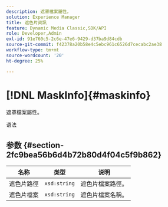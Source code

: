 ```yaml
---
description: 遮罩檔案屬性。
solution: Experience Manager
title: 遮色片資訊
feature: Dynamic Media Classic,SDK/API
role: Developer,Admin
exl-id: 91e760c5-2c6e-47e6-9429-d37ba9d84cdb
source-git-commit: f42378a20b58e4c5ebc961c6526d7cecabc2ae38
workflow-type: tm+mt
source-wordcount: '20'
ht-degree: 25%

---
```


# [!DNL MaskInfo]{#maskinfo}

遮罩檔案屬性。

语法

## 参数 {#section-2fc9bea56b6d4b72b80d4f04c5f9b862}

| 名称 | 类型 | 说明 |
|---|---|---|
| 遮色片路徑 | `xsd:string` | 遮色片檔案路徑。 |
| 遮色片檔案 | `xsd:string` | 遮色片檔案名稱。 |
